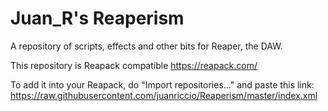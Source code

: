 # Juan_R's Reaperism

A repository of scripts, effects and other bits for Reaper, the DAW.

This repository is Reapack compatible
https://reapack.com/

To add it into your Reapack, do "Import repositories..." and paste this link:
https://raw.githubusercontent.com/juanriccio/Reaperism/master/index.xml
